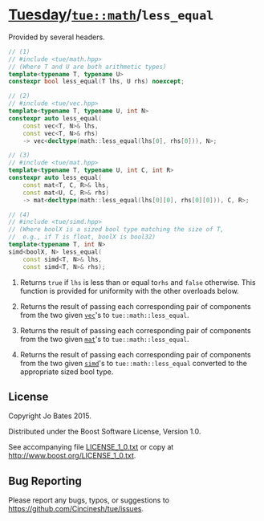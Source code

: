 [Tuesday](../../../README.md)/[`tue::math`](../../namespaces/tue/math.md)/`less_equal`
======================================================================================
Provided by several headers.

```c++
// (1)
// #include <tue/math.hpp>
// (Where T and U are both arithmetic types)
template<typename T, typename U>
constexpr bool less_equal(T lhs, U rhs) noexcept;

// (2)
// #include <tue/vec.hpp>
template<typename T, typename U, int N>
constexpr auto less_equal(
    const vec<T, N>& lhs,
    const vec<T, N>& rhs)
    -> vec<decltype(math::less_equal(lhs[0], rhs[0])), N>;

// (3)
// #include <tue/mat.hpp>
template<typename T, typename U, int C, int R>
constexpr auto less_equal(
    const mat<T, C, R>& lhs,
    const mat<U, C, R>& rhs)
    -> mat<decltype(math::less_equal(lhs[0][0], rhs[0][0])), C, R>;

// (4)
// #include <tue/simd.hpp>
// (Where boolX is a sized bool type matching the size of T,
//  e.g., if T is float, boolX is bool32)
template<typename T, int N>
simd<boolX, N> less_equal(
    const simd<T, N>& lhs,
    const simd<T, N>& rhs);
```

1. Returns `true` if `lhs` is less than or equal to`rhs` and `false` otherwise.
   This function is provided for uniformity with the other overloads below.

2. Returns the result of passing each corresponding pair of components from the
   two given [`vec`](../../headers/vec.md)'s to `tue::math::less_equal`.

3. Returns the result of passing each corresponding pair of components from the
   two given [`mat`](../../headers/mat.md)'s to `tue::math::less_equal`.

4. Returns the result of passing each corresponding pair of components from the
   two given [`simd`](../../headers/simd.md)'s to `tue::math::less_equal`
   converted to the appropriate sized bool type.

License
-------
Copyright Jo Bates 2015.

Distributed under the Boost Software License, Version 1.0.

See accompanying file [LICENSE_1_0.txt](../../../LICENSE_1_0.txt) or copy at
http://www.boost.org/LICENSE_1_0.txt.

Bug Reporting
-------------
Please report any bugs, typos, or suggestions to
https://github.com/Cincinesh/tue/issues.
